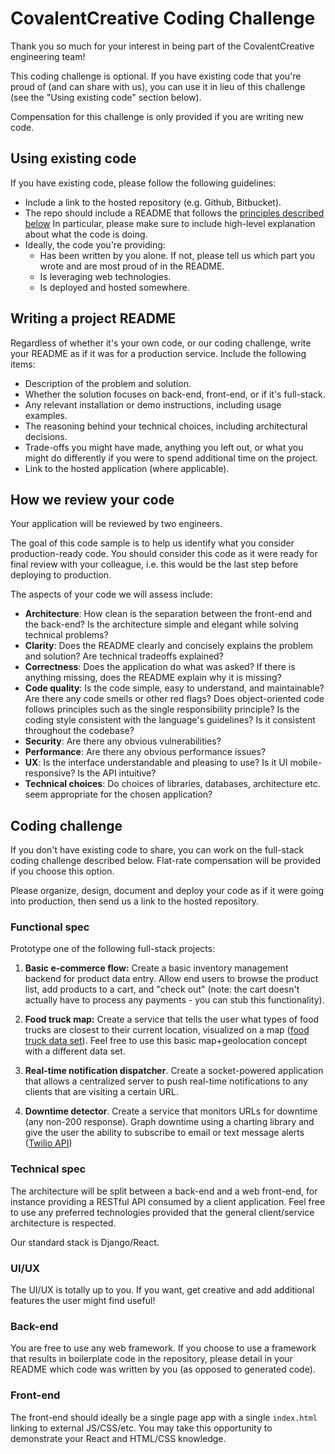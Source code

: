 
# CovalentCreative Coding Challenge

Thank you so much for your interest in being part of the CovalentCreative engineering team!

This coding challenge is optional. If you have existing code that you're proud of (and can share with us), you can use it in lieu of this challenge (see the "Using existing code" section below).

Compensation for this challenge is only provided if you are writing new code.

## Using existing code

If you have existing code, please follow the following guidelines:

* Include a link to the hosted repository (e.g. Github, Bitbucket).
* The repo should include a README that follows the [principles described below](#readme) In particular, please make sure to include high-level explanation about what the code is doing.
* Ideally, the code you're providing:
  * Has been written by you alone. If not, please tell us which part you wrote and are most proud of in the README.
  * Is leveraging web technologies.
  * Is deployed and hosted somewhere.


## Writing a project README

Regardless of whether it's your own code, or our coding challenge, write your README as if it was for a production service. Include the following items:

* Description of the problem and solution.
* Whether the solution focuses on back-end, front-end, or if it's full-stack.
* Any relevant installation or demo instructions, including usage examples.
* The reasoning behind your technical choices, including architectural decisions.
* Trade-offs you might have made, anything you left out, or what you might do differently if you were to spend additional time on the project.
* Link to the hosted application (where applicable).

## How we review your code

Your application will be reviewed by two engineers.

The goal of this code sample is to help us identify what you consider production-ready code. You should consider this code as it were ready for final review with your colleague, i.e. this would be the last step before deploying to production.

The aspects of your code we will assess include:

* **Architecture**: How clean is the separation between the front-end and the back-end? Is the architecture simple and elegant while solving technical problems?
* **Clarity**: Does the README clearly and concisely explains the problem and solution? Are technical tradeoffs explained?
* **Correctness**: Does the application do what was asked? If there is anything missing, does the README explain why it is missing?
* **Code quality**: Is the code simple, easy to understand, and maintainable?  Are there any code smells or other red flags? Does object-oriented code follows principles such as the single responsibility principle? Is the coding style consistent with the language's guidelines? Is it consistent throughout the codebase?
* **Security**: Are there any obvious vulnerabilities?
* **Performance**: Are there any obvious performance issues?
* **UX**: Is the interface understandable and pleasing to use? Is it UI mobile-responsive? Is the API intuitive?
* **Technical choices**: Do choices of libraries, databases, architecture etc. seem appropriate for the chosen application?

## Coding challenge

If you don't have existing code to share, you can work on the full-stack coding challenge described below. Flat-rate compensation will be provided if you choose this option.

Please organize, design, document and deploy your code as if it were going into production, then send us a link to the hosted repository.

### Functional spec

Prototype one of the following full-stack projects:

1. **Basic e-commerce flow:** Create a basic inventory management backend for product data entry. Allow end users to browse the product list, add products to a cart, and "check out" (note: the cart doesn't actually have to process any payments - you can stub this functionality).

2. **Food truck map:** Create a service that tells the user what types of food trucks are closest to their current location, visualized on a map ([food truck data set](https://data.sfgov.org/Economy-and-Community/Mobile-Food-Facility-Permit/rqzj-sfat)). Feel free to use this basic map+geolocation concept with a different data set.

3. **Real-time notification dispatcher**. Create a socket-powered application that allows a centralized server to push real-time notifications to any clients that are visiting a certain URL. 

4. **Downtime detector**. Create a service that monitors URLs for downtime (any non-200 response). Graph downtime using a charting library and give the user the ability to subscribe to email or text message alerts ([Twilio API](https://www.twilio.com/docs/api/rest))


### Technical spec

The architecture will be split between a back-end and a web front-end, for instance providing a RESTful API consumed by a client application. Feel free to use any preferred technologies provided that the general client/service architecture is respected.

Our standard stack is Django/React.

### UI/UX

The UI/UX is totally up to you. If you want, get creative and add additional features the user might find useful!

### Back-end

You are free to use any web framework. If you choose to use a framework that results in boilerplate code in the repository, please detail in your README which code was written by you (as opposed to generated code).

### Front-end

The front-end should ideally be a single page app with a single `index.html` linking to external JS/CSS/etc. You may take this opportunity to demonstrate your React and HTML/CSS knowledge.



